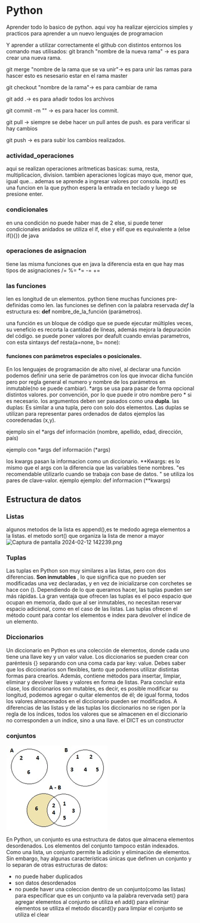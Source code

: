 # Python

Aprender todo lo basico de python. 
aqui voy ha realizar ejercicios simples y practicos para aprender a un nuevo lenguajes de programacion

Y aprender a utilizar correctamente el github con distintos entornos
los comando mas utilisados:
git branch "nombre de la nueva rama" -> es para crear una nueva rama.

git merge "nombre de la rama que se va unir"-> es para unir las ramas para hascer esto es nesesario estar en el rama master

git checkout  "nombre de la rama"-> es para cambiar de rama

git add .-> es para añadir todos los archivos 

git commit -m "" -> es para hacer los commit.

git pull -> siempre se debe hacer un pull antes de push. es para verificar si hay cambios 

git push -> es para subir los cambios realizados.

### actividad_operaciones 

aqui se realizan operaciones aritmeticas basicas: 
suma, resta, multiplicacion, division. tambien aperaciones logicas
mayo que, menor que, igual que...
ademas se aprende a ingresar valores por consola.
input() es una funcion en la que python espera la entrada en teclado y luego se presione enter.


### condicionales 
en una condición no puede haber mas de 2 else, si puede tener condicionales anidados
se utiliza el if, else y elif que es equivalente a (else if(){}) de java 

### operaciones de asignacion
tiene las misma funciones que en java la diferencia esta en que hay mas tipos de asignaciones
/=
%=
*=
-=
+= 
### las funciones
len es longitud de un elementos.
python tiene muchas funciones pre-definidas como len.
las funciones se definen con la palabra reservada
*def* 
la estructura es: **def** nombre_de_la_función (parámetros).

una función es un bloque de código que se puede ejecutar múltiples veces,
su veneficio es recorta la cantidad de líneas, además mejora la depuración del código.
se puede poner valores por deafult cuando envias parametros, con esta sintaxys 
def resta(a=none, b= none):

#### funciones con parámetros especiales o posicionales.
En los lenguajes de programación de alto nivel, al declarar una función podemos definir una serie de parámetros con los que invocar dicha función
pero por regla general el numero y nombre de los parámetros en inmutable(no se puede cambiar).
*args se usa para pasar de forma opcional distintos valores. por convención, por lo que puede ir otro nombre pero * si es necesario.
los argumentos deben ser pasados como una **dupla**.
las duplas: Es similar a una tupla, pero con solo dos elementos. Las duplas se utilizan para representar pares ordenados de datos
ejemplos las cooredenadas (x,y).

ejemplo sin el *args
def información (nombre, apellido, edad, dirección, país)

ejemplo con *args
def información (*args)

los kwargs pasan la informacion como un diccionario.
**Kwargs: es lo mismo que el args con la diferencia que las variables tiene nombres. "es recomendable utilizarlo  cuando se trabaja con base de datos. "
 se utiliza los pares de clave-valor. ejemplo
ejemplo:
def informacion (**kwargs)
## Estructura de datos

### Listas
algunos metodos de la lista es append(),es te medodo agrega elementos a la listas.
el metodo sort() que organiza la lista de menor a mayor
![Captura de pantalla 2024-02-12 142239.png](..%2F..%2FPictures%2FScreenshots%2FCaptura%20de%20pantalla%202024-02-12%20142239.png)

### Tuplas
Las tuplas en Python son muy similares a las listas, pero con dos diferencias. **Son inmutables** , lo que significa que no pueden ser modificadas una vez declaradas, y en vez de inicializarse con corchetes se hace con (). Dependiendo de lo que queramos hacer, las tuplas pueden ser más rápidas.
La gran ventaja que ofrecen las tuplas es el poco espacio que ocupan en memoria, dado que al ser inmutables, no necesitan reservar espacio adicional, como en el caso de las listas.
Las tuplas ofrecen el método count para contar los elementos e index para devolver el índice de un elemento.

### Diccionarios
Un diccionario en Python es una colección de elementos, donde cada uno tiene una llave key y un valor value. Los diccionarios se pueden crear con paréntesis {} separando con una coma cada par key: value.
Debes saber que los diccionarios son flexibles, tanto que podemos utilizar distintas formas para crearlos. Además, contiene métodos para insertar, limpiar, eliminar y devolver llaves y valores en forma de listas.
Para concluir esta clase, los diccionarios son mutables, es decir, es posible modificar su longitud, podemos agregar o quitar elementos de él; de igual forma, todos los valores almacenados en el diccionario pueden ser modificados.
A diferencias de las listas y de las tuplas los diccionarios no se rigen por la regla de los índices, todos los valores que se almacenen en el diccionario no corresponden a un índice, sino a una llave.
el DICT es un constructor

### conjuntos 
![img.png](img.png)

En Python, un conjunto es una estructura de datos que almacena elementos desordenados. Los elementos del conjunto tampoco están indexados. 
Como una lista, un conjunto permite la adición y eliminación de elementos. Sin embargo, hay algunas características únicas 
que definen un conjunto y lo separan de otras estructuras de datos:
- no puede haber duplicados
- son datos desordenados
- no puede haver una coleccion dentro de un conjunto(como las listas)
para especificar que es un conjunto va la palabra revervada set()
para agregar elementos al conjunto se utiliza eñ add()
 para eliminar elementos se utiliza el metodo discard()y para limpiar el conjunto
se utiliza el clear

 